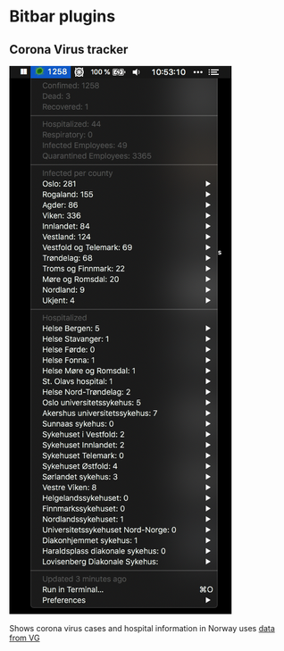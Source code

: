 # Bitbar plugins

## Corona Virus tracker
![Corona Tracker](screenshots/corona.png)

Shows corona virus cases and hospital information in Norway uses [data from VG](https://www.vg.no/spesial/2020/corona-viruset/)
